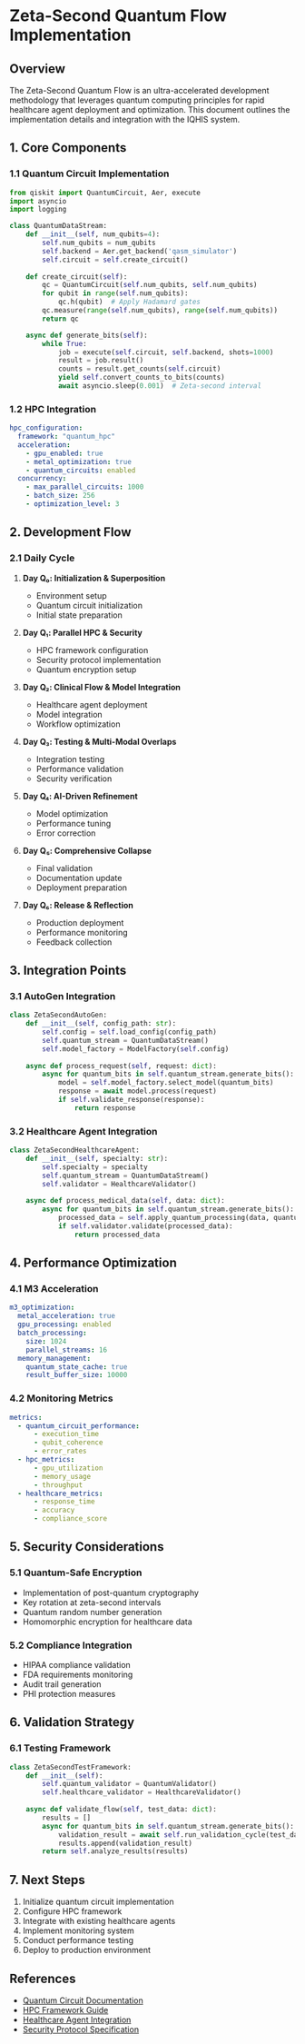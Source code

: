 # Zeta-Second Quantum Flow Implementation

## Overview
The Zeta-Second Quantum Flow is an ultra-accelerated development methodology that leverages quantum computing principles for rapid healthcare agent deployment and optimization. This document outlines the implementation details and integration with the IQHIS system.

## 1. Core Components

### 1.1 Quantum Circuit Implementation
```python
from qiskit import QuantumCircuit, Aer, execute
import asyncio
import logging

class QuantumDataStream:
    def __init__(self, num_qubits=4):
        self.num_qubits = num_qubits
        self.backend = Aer.get_backend('qasm_simulator')
        self.circuit = self.create_circuit()
    
    def create_circuit(self):
        qc = QuantumCircuit(self.num_qubits, self.num_qubits)
        for qubit in range(self.num_qubits):
            qc.h(qubit)  # Apply Hadamard gates
        qc.measure(range(self.num_qubits), range(self.num_qubits))
        return qc

    async def generate_bits(self):
        while True:
            job = execute(self.circuit, self.backend, shots=1000)
            result = job.result()
            counts = result.get_counts(self.circuit)
            yield self.convert_counts_to_bits(counts)
            await asyncio.sleep(0.001)  # Zeta-second interval
```

### 1.2 HPC Integration
```yaml
hpc_configuration:
  framework: "quantum_hpc"
  acceleration:
    - gpu_enabled: true
    - metal_optimization: true
    - quantum_circuits: enabled
  concurrency:
    - max_parallel_circuits: 1000
    - batch_size: 256
    - optimization_level: 3
```

## 2. Development Flow

### 2.1 Daily Cycle
1. **Day Q₀: Initialization & Superposition**
   - Environment setup
   - Quantum circuit initialization
   - Initial state preparation

2. **Day Q₁: Parallel HPC & Security**
   - HPC framework configuration
   - Security protocol implementation
   - Quantum encryption setup

3. **Day Q₂: Clinical Flow & Model Integration**
   - Healthcare agent deployment
   - Model integration
   - Workflow optimization

4. **Day Q₃: Testing & Multi-Modal Overlaps**
   - Integration testing
   - Performance validation
   - Security verification

5. **Day Q₄: AI-Driven Refinement**
   - Model optimization
   - Performance tuning
   - Error correction

6. **Day Q₅: Comprehensive Collapse**
   - Final validation
   - Documentation update
   - Deployment preparation

7. **Day Q₆: Release & Reflection**
   - Production deployment
   - Performance monitoring
   - Feedback collection

## 3. Integration Points

### 3.1 AutoGen Integration
```python
class ZetaSecondAutoGen:
    def __init__(self, config_path: str):
        self.config = self.load_config(config_path)
        self.quantum_stream = QuantumDataStream()
        self.model_factory = ModelFactory(self.config)
    
    async def process_request(self, request: dict):
        async for quantum_bits in self.quantum_stream.generate_bits():
            model = self.model_factory.select_model(quantum_bits)
            response = await model.process(request)
            if self.validate_response(response):
                return response
```

### 3.2 Healthcare Agent Integration
```python
class ZetaSecondHealthcareAgent:
    def __init__(self, specialty: str):
        self.specialty = specialty
        self.quantum_stream = QuantumDataStream()
        self.validator = HealthcareValidator()
    
    async def process_medical_data(self, data: dict):
        async for quantum_bits in self.quantum_stream.generate_bits():
            processed_data = self.apply_quantum_processing(data, quantum_bits)
            if self.validator.validate(processed_data):
                return processed_data
```

## 4. Performance Optimization

### 4.1 M3 Acceleration
```yaml
m3_optimization:
  metal_acceleration: true
  gpu_processing: enabled
  batch_processing:
    size: 1024
    parallel_streams: 16
  memory_management:
    quantum_state_cache: true
    result_buffer_size: 10000
```

### 4.2 Monitoring Metrics
```yaml
metrics:
  - quantum_circuit_performance:
      - execution_time
      - qubit_coherence
      - error_rates
  - hpc_metrics:
      - gpu_utilization
      - memory_usage
      - throughput
  - healthcare_metrics:
      - response_time
      - accuracy
      - compliance_score
```

## 5. Security Considerations

### 5.1 Quantum-Safe Encryption
- Implementation of post-quantum cryptography
- Key rotation at zeta-second intervals
- Quantum random number generation
- Homomorphic encryption for healthcare data

### 5.2 Compliance Integration
- HIPAA compliance validation
- FDA requirements monitoring
- Audit trail generation
- PHI protection measures

## 6. Validation Strategy

### 6.1 Testing Framework
```python
class ZetaSecondTestFramework:
    def __init__(self):
        self.quantum_validator = QuantumValidator()
        self.healthcare_validator = HealthcareValidator()
    
    async def validate_flow(self, test_data: dict):
        results = []
        async for quantum_bits in self.quantum_stream.generate_bits():
            validation_result = await self.run_validation_cycle(test_data, quantum_bits)
            results.append(validation_result)
        return self.analyze_results(results)
```

## 7. Next Steps
1. Initialize quantum circuit implementation
2. Configure HPC framework
3. Integrate with existing healthcare agents
4. Implement monitoring system
5. Conduct performance testing
6. Deploy to production environment

## References
- [Quantum Circuit Documentation](../quantum/circuits.md)
- [HPC Framework Guide](../infrastructure/hpc.md)
- [Healthcare Agent Integration](../agents/healthcare_integration.md)
- [Security Protocol Specification](../security/quantum_safe.md) 